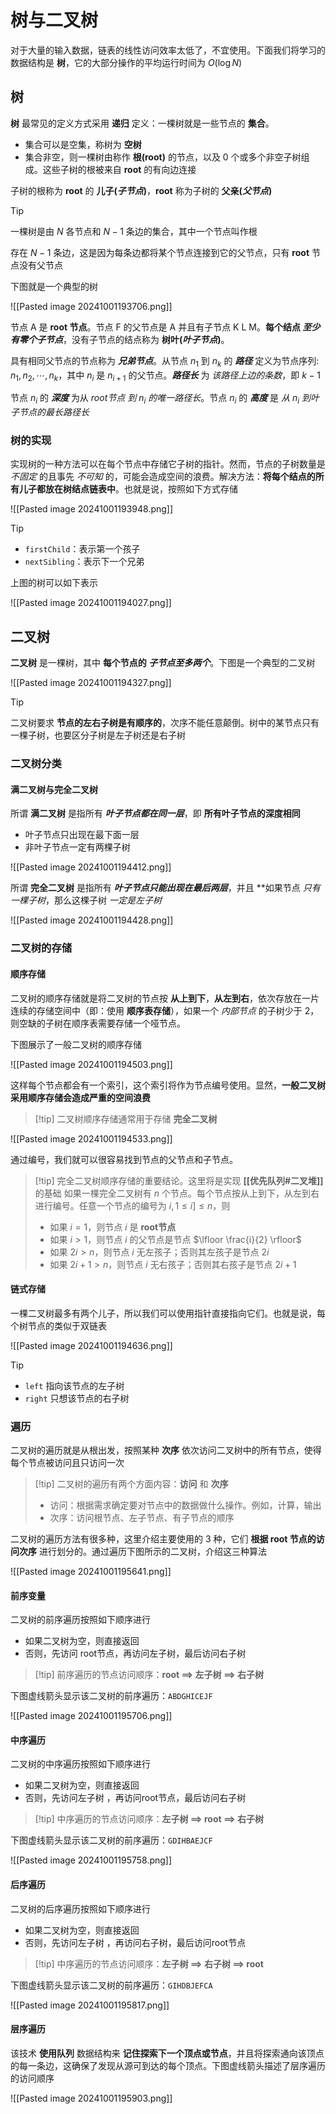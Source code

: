 # 树与二叉树

对于大量的输入数据，链表的线性访问效率太低了，不宜使用。下面我们将学习的数据结构是 **树**，它的大部分操作的平均运行时间为 $O(\log N)$

## 树

**树** 最常见的定义方式采用 **递归** 定义：一棵树就是一些节点的 **集合**。
+ 集合可以是空集，称树为 **空树**
+ 集合非空，则一棵树由称作 **根(root)** 的节点，以及 $0$ 个或多个非空子树组成。这些子树的根被来自 **root** 的有向边连接

子树的根称为 **root** 的 **儿子(_子节点_)**，**root** 称为子树的 **父亲(_父节点_)**

> [!tip]
> 
> 一棵树是由 $N$ 各节点和 $N-1$ 条边的集合，其中一个节点叫作根
> 
> 存在 $N-1$ 条边，这是因为每条边都将某个节点连接到它的父节点，只有 **root** 节点没有父节点
> 

下图就是一个典型的树

![[Pasted image 20241001193706.png]]

节点 A 是 **root 节点**。节点 F 的父节点是 A 并且有子节点 K L M。**每个结点 _至少有零个子节点_**，没有子节点的结点称为 **树叶(_叶子节点_)**。

具有相同父节点的节点称为 **_兄弟节点_**。从节点 $n_1$ 到 $n_k$ 的 **_路径_** 定义为节点序列: $n_1, n_2, \cdots, n_k$，其中 $n_i$ 是 $n_{i+1}$ 的父节点。**_路径长_** 为 _该路径上边的条数_，即 $k-1$

节点 $n_i$ 的 **_深度_** 为从 _root节点 到 $n_i$ 的唯一路径长_。节点 $n_i$ 的 **_高度_** 是 _从 $n_i$ 到叶子节点的最长路径长_

### 树的实现

实现树的一种方法可以在每个节点中存储它子树的指针。然而，节点的子树数量是 _不固定_ 的且事先 _不可知_ 的，可能会造成空间的浪费。解决方法：**将每个结点的所有儿子都放在树结点链表中**。也就是说，按照如下方式存储

![[Pasted image 20241001193948.png]]

> [!tip]
> + `firstChild`：表示第一个孩子
> + `nextSibling`：表示下一个兄弟
> 

上图的树可以如下表示

![[Pasted image 20241001194027.png]]

## 二叉树

**二叉树** 是一棵树，其中 **每个节点的 _子节点至多两个_**。下图是一个典型的二叉树

![[Pasted image 20241001194327.png]]

> [!tip] 
> 二叉树要求 **节点的左右子树是有顺序的**，次序不能任意颠倒。树中的某节点只有一棵子树，也要区分子树是左子树还是右子树
> 

### 二叉树分类

#### 满二叉树与完全二叉树

所谓 **满二叉树** 是指所有 **_叶子节点都在同一层_**，即 **所有叶子节点的深度相同**
+ 叶子节点只出现在最下面一层
+ 非叶子节点一定有两棵子树

![[Pasted image 20241001194412.png]]

所谓 **完全二叉树** 是指所有 **_叶子节点只能出现在最后两层_**，并且 **如果节点 _只有一棵子树_，那么这棵子树 _一定是左子树_

![[Pasted image 20241001194428.png]]

### 二叉树的存储

#### 顺序存储

二叉树的顺序存储就是将二叉树的节点按 **从上到下**，**从左到右**，依次存放在一片连续的存储空间中（即：使用 **顺序表存储**），如果一个 _内部节点_ 的子树少于 $2$，则空缺的子树在顺序表需要存储一个哑节点。

下图展示了一般二叉树的顺序存储

![[Pasted image 20241001194503.png]]

这样每个节点都会有一个索引，这个索引将作为节点编号使用。显然，**一般二叉树采用顺序存储会造成严重的空间浪费**

> [!tip] 二叉树顺序存储通常用于存储 **完全二叉树**
> 

![[Pasted image 20241001194533.png]]

通过编号，我们就可以很容易找到节点的父节点和子节点。

> [!tip] 完全二叉树顺序存储的重要结论。这里将是实现 **[[优先队列#二叉堆]]** 的基础
> 如果一棵完全二叉树有 $n$ 个节点。每个节点按从上到下，从左到右进行编号。任意一个节点的编号为 $i, 1 \le i]\le n$，则
> + 如果 $i=1$，则节点 $i$ 是 **root节点**
> + 如果 $i \gt 1$，则节点 $i$ 的父节点是节点 $\lfloor \frac{i}{2} \rfloor$
> + 如果 $2i \gt n$，则节点 $i$ 无左孩子；否则其左孩子是节点 $2i$
> + 如果 $2i+1 \gt n$，则节点 $i$ 无右孩子；否则其右孩子是节点 $2i+1$
> 

#### 链式存储

一棵二叉树最多有两个儿子，所以我们可以使用指针直接指向它们。也就是说，每个树节点的类似于双链表

![[Pasted image 20241001194636.png]]

> [!tip]
> + `left` 指向该节点的左子树
> + `right` 只想该节点的右子树

### 遍历

二叉树的遍历就是从根出发，按照某种 **次序** 依次访问二叉树中的所有节点，使得每个节点被访问且只访问一次

> [!tip] 二叉树的遍历有两个方面内容：**访问** 和 **次序**
> + 访问：根据需求确定要对节点中的数据做什么操作。例如，计算，输出
> + 次序：访问根节点、左子节点、有子节点的顺序

二叉树的遍历方法有很多种，这里介绍主要使用的 $3$ 种，它们 **根据 root 节点的访问次序** 进行划分的。通过遍历下图所示的二叉树，介绍这三种算法

![[Pasted image 20241001195641.png]]

#### 前序变量

二叉树的前序遍历按照如下顺序进行
+ 如果二叉树为空，则直接返回
+ 否则，先访问 root节点，再访问左子树，最后访问右子树

> [!tip] 前序遍历的节点访问顺序：**root ==> 左子树 ==> 右子树**

下图虚线箭头显示该二叉树的前序遍历：`ABDGHICEJF`

![[Pasted image 20241001195706.png]]

#### 中序遍历

二叉树的中序遍历按照如下顺序进行
+ 如果二叉树为空，则直接返回
+ 否则，先访问左子树 ，再访问root节点，最后访问右子树

> [!tip] 中序遍历的节点访问顺序：**左子树 ==> root ==> 右子树**

下图虚线箭头显示该二叉树的前序遍历：`GDIHBAEJCF`

![[Pasted image 20241001195758.png]]

#### 后序遍历

二叉树的后序遍历按照如下顺序进行
+ 如果二叉树为空，则直接返回
+ 否则，先访问左子树 ，再访问右子树，最后访问root节点

> [!tip] 中序遍历的节点访问顺序：**左子树 ==> 右子树 ==> root**

下图虚线箭头显示该二叉树的前序遍历：`GIHDBJEFCA`

![[Pasted image 20241001195817.png]]

#### 层序遍历

该技术 **使用队列** 数据结构来 **记住探索下一个顶点或节点**，并且将探索通向该顶点的每一条边，这确保了发现从源可到达的每个顶点。下图虚线箭头描述了层序遍历的访问顺序

![[Pasted image 20241001195903.png]]




